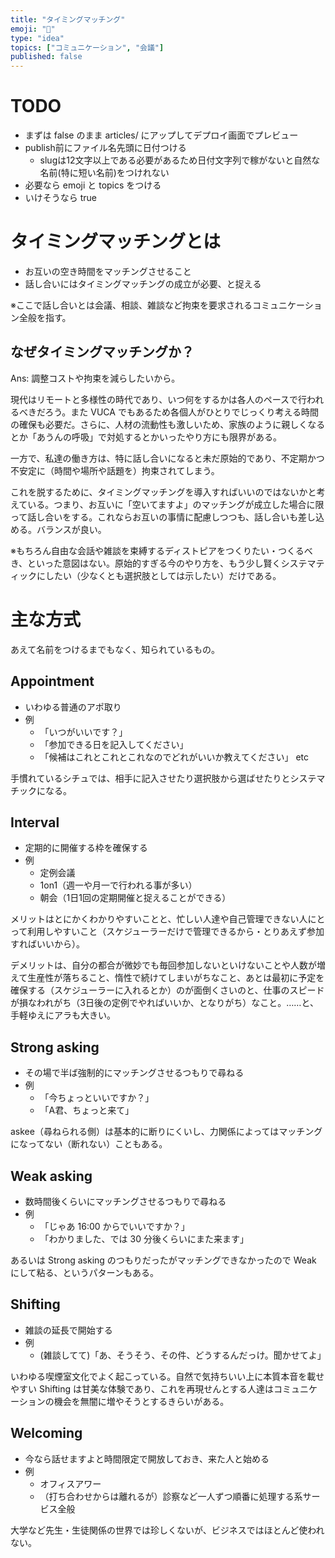 ```yaml
---
title: "タイミングマッチング"
emoji: "👫"
type: "idea"
topics: ["コミュニケーション", "会議"]
published: false
---
```


# TODO
- まずは false のまま articles/ にアップしてデプロイ画面でプレビュー
- publish前にファイル名先頭に日付つける
    - slugは12文字以上である必要があるため日付文字列で稼がないと自然な名前(特に短い名前)をつけれない
- 必要なら emoji と topics をつける
- いけそうなら true

# タイミングマッチングとは
- お互いの空き時間をマッチングさせること
- 話し合いにはタイミングマッチングの成立が必要、と捉える

※ここで話し合いとは会議、相談、雑談など拘束を要求されるコミュニケーション全般を指す。

## なぜタイミングマッチングか？
Ans: 調整コストや拘束を減らしたいから。

現代はリモートと多様性の時代であり、いつ何をするかは各人のペースで行われるべきだろう。また VUCA でもあるため各個人がひとりでじっくり考える時間の確保も必要だ。さらに、人材の流動性も激しいため、家族のように親しくなるとか「あうんの呼吸」で対処するとかいったやり方にも限界がある。

一方で、私達の働き方は、特に話し合いになると未だ原始的であり、不定期かつ不安定に（時間や場所や話題を）拘束されてしまう。

これを脱するために、タイミングマッチングを導入すればいいのではないかと考えている。つまり、お互いに「空いてますよ」のマッチングが成立した場合に限って話し合いをする。これならお互いの事情に配慮しつつも、話し合いも差し込める。バランスが良い。

※もちろん自由な会話や雑談を束縛するディストピアをつくりたい・つくるべき、といった意図はない。原始的すぎる今のやり方を、もう少し賢くシステマティックにしたい（少なくとも選択肢としては示したい）だけである。

# 主な方式
あえて名前をつけるまでもなく、知られているもの。

## Appointment
- いわゆる普通のアポ取り
- 例
    - 「いつがいいです？」
    - 「参加できる日を記入してください」
    - 「候補はこれとこれとこれなのでどれがいいか教えてください」 etc

手慣れているシチュでは、相手に記入させたり選択肢から選ばせたりとシステマチックになる。

## Interval
- 定期的に開催する枠を確保する
- 例
    - 定例会議
    - 1on1（週一や月一で行われる事が多い）
    - 朝会（1日1回の定期開催と捉えることができる）

メリットはとにかくわかりやすいことと、忙しい人達や自己管理できない人にとって利用しやすいこと（スケジューラーだけで管理できるから・とりあえず参加すればいいから）。

デメリットは、自分の都合が微妙でも毎回参加しないといけないことや人数が増えて生産性が落ちること、惰性で続けてしまいがちなこと、あとは最初に予定を確保する（スケジューラーに入れるとか）のが面倒くさいのと、仕事のスピードが損なわれがち（3日後の定例でやればいいか、となりがち）なこと。……と、手軽ゆえにアラも大きい。

## Strong asking
- その場で半ば強制的にマッチングさせるつもりで尋ねる
- 例
    - 「今ちょっといいですか？」
    - 「A君、ちょっと来て」

askee（尋ねられる側）は基本的に断りにくいし、力関係によってはマッチングになってない（断れない）こともある。

## Weak asking
- 数時間後くらいにマッチングさせるつもりで尋ねる
- 例
    - 「じゃあ 16:00 からでいいですか？」
    - 「わかりました、では 30 分後くらいにまた来ます」

あるいは Strong asking のつもりだったがマッチングできなかったので Weak にして粘る、というパターンもある。

## Shifting
- 雑談の延長で開始する
- 例
    - (雑談してて)「あ、そうそう、その件、どうするんだっけ。聞かせてよ」

いわゆる喫煙室文化でよく起こっている。自然で気持ちいい上に本質本音を載せやすい Shifting は甘美な体験であり、これを再現せんとする人達はコミュニケーションの機会を無闇に増やそうとするきらいがある。

## Welcoming
- 今なら話せますよと時間限定で開放しておき、来た人と始める
- 例
    - オフィスアワー
    - （打ち合わせからは離れるが）診察など一人ずつ順番に処理する系サービス全般

大学など先生・生徒関係の世界では珍しくないが、ビジネスではほとんど使われない。
